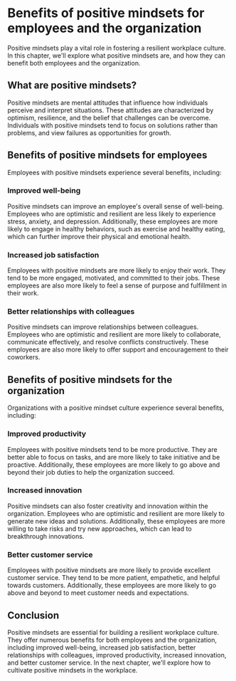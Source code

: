 Benefits of positive mindsets for employees and the organization
============================================================================================================

Positive mindsets play a vital role in fostering a resilient workplace culture. In this chapter, we'll explore what positive mindsets are, and how they can benefit both employees and the organization.

What are positive mindsets?
---------------------------

Positive mindsets are mental attitudes that influence how individuals perceive and interpret situations. These attitudes are characterized by optimism, resilience, and the belief that challenges can be overcome. Individuals with positive mindsets tend to focus on solutions rather than problems, and view failures as opportunities for growth.

Benefits of positive mindsets for employees
-------------------------------------------

Employees with positive mindsets experience several benefits, including:

### Improved well-being

Positive mindsets can improve an employee's overall sense of well-being. Employees who are optimistic and resilient are less likely to experience stress, anxiety, and depression. Additionally, these employees are more likely to engage in healthy behaviors, such as exercise and healthy eating, which can further improve their physical and emotional health.

### Increased job satisfaction

Employees with positive mindsets are more likely to enjoy their work. They tend to be more engaged, motivated, and committed to their jobs. These employees are also more likely to feel a sense of purpose and fulfillment in their work.

### Better relationships with colleagues

Positive mindsets can improve relationships between colleagues. Employees who are optimistic and resilient are more likely to collaborate, communicate effectively, and resolve conflicts constructively. These employees are also more likely to offer support and encouragement to their coworkers.

Benefits of positive mindsets for the organization
--------------------------------------------------

Organizations with a positive mindset culture experience several benefits, including:

### Improved productivity

Employees with positive mindsets tend to be more productive. They are better able to focus on tasks, and are more likely to take initiative and be proactive. Additionally, these employees are more likely to go above and beyond their job duties to help the organization succeed.

### Increased innovation

Positive mindsets can also foster creativity and innovation within the organization. Employees who are optimistic and resilient are more likely to generate new ideas and solutions. Additionally, these employees are more willing to take risks and try new approaches, which can lead to breakthrough innovations.

### Better customer service

Employees with positive mindsets are more likely to provide excellent customer service. They tend to be more patient, empathetic, and helpful towards customers. Additionally, these employees are more likely to go above and beyond to meet customer needs and expectations.

Conclusion
----------

Positive mindsets are essential for building a resilient workplace culture. They offer numerous benefits for both employees and the organization, including improved well-being, increased job satisfaction, better relationships with colleagues, improved productivity, increased innovation, and better customer service. In the next chapter, we'll explore how to cultivate positive mindsets in the workplace.
